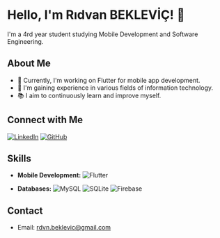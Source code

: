 # Hello, I'm Rıdvan BEKLEVİÇ! 👋

I'm a 4rd year student studying Mobile Development and Software Engineering.

## About Me

- 🌱 Currently, I'm working on Flutter for mobile app development.
- 🔭 I'm gaining experience in various fields of information technology.
- 📚 I aim to continuously learn and improve myself.

## Connect with Me

[![LinkedIn](https://img.shields.io/badge/LinkedIn-Profile-blue?style=for-the-badge&logo=linkedin)](https://www.linkedin.com/in/r%C4%B1dvan-beklevi%C3%A7/)
[![GitHub](https://img.shields.io/badge/GitHub-Profile-blue?style=for-the-badge&logo=github)](https://github.com/beklevicRidvan)

## Skills


- **Mobile Development:** 
  ![Flutter](https://img.shields.io/badge/Flutter-Mobile%20Development-blueviolet?style=for-the-badge&logo=flutter)

- **Databases:** 
  ![MySQL](https://img.shields.io/badge/MySQL-Database-orange?style=for-the-badge&logo=mysql)
  ![SQLite](https://img.shields.io/badge/SQLite-Database-blue?style=for-the-badge&logo=sqlite)
  ![Firebase](https://img.shields.io/badge/Firebase-Database-yellow?style=for-the-badge&logo=firebase)

## Contact

- Email: [rdvn.beklevic@gmail.com](mailto:rdvn.beklevic@gmail.com)
